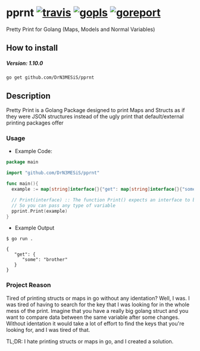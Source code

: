 # pprnt [![travis](https://travis-ci.com/DrN3MESiS/pprnt.svg?branch=master)](https://travis-ci.com/github/DrN3MESiS/pprnt) [![gopls](https://pkg.go.dev/badge/github.com/DrN3MESiS/pprnt)](https://pkg.go.dev/github.com/DrN3MESiS/pprnt) [![goreport](https://goreportcard.com/badge/github.com/drn3mesis/pprnt)](https://goreportcard.com/report/github.com/drn3mesis/pprnt)

Pretty Print for Golang (Maps, Models and Normal Variables)

## How to install

##### Version: 1.10.0

`go get github.com/DrN3MESiS/pprnt`

## Description

Pretty Print is a Golang Package designed to print Maps and Structs as if they were JSON structures instead of the ugly print that default/external printing packages offer

### Usage

- Example Code:

```go
package main

import "github.com/DrN3MESiS/pprnt"

func main(){
  example := map[string]interface{}{"get": map[string]interface{}{"some":"brother"}}

  // Print(interface) :: The function Print() expects an interface to be passed as parameters
  // So you can pass any type of variable
  pprint.Print(example)
}
```

- Example Output

```
$ go run .

{
   "get": {
      "some": "brother"
   }
}
```

### Project Reason

Tired of printing structs or maps in go without any identation? Well, I was. I was tired of having to search for the key that I was looking for in the whole mess of the print.
Imagine that you have a really big golang struct and you want to compare data between the same variable after some changes.
Without identation it would take a lot of effort to find the keys that you're looking for, and I was tired of that.

TL;DR: I hate printing structs or maps in go, and I created a solution.
